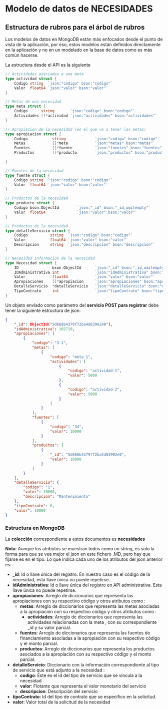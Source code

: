 # Modelo de datos de NECESIDADES
## Estructura de rubros para el árbol de rubros
Los modelos de datos en MongoDB están más enfocados desde el punto de vista de la aplicación, por eso, estos modelos están  definidos directamente en la aplicación y no en un modelado en la base de datos como es más común hacerse.

La estructura desde el API es la siguiente

```go
// Actividades asociadas a una meta
type actividad struct {
	Codigo string  `json:"codigo" bson:"codigo"`
	Valor  float64 `json:"valor" bson:"valor"`
}

// Metas de una necesidad
type meta struct {
	Codigo 		string 		 `json:"codigo" bson:"codigo"`
	Actividades []*actividad `json:"actividades" bson:"actividades"`
}

// Apropiacion de la necesidad (es el que va a tener las metas)
type apropiacion struct {
	Codigo 			 string  			`json:"codigo" bson:"codigo"`
	Metas  			 []*meta 			`json:"metas" bson:"metas"`
	Fuentes			 []*fuente	   		`json:"fuentes" bson:"fuentes"`
	Productos		 []*producto   		`json:"productos" bson:"productos"`

}

// Fuentes de la necesidad 
type fuente struct {
	Codigo string  `json:"codigo" bson:"codigo"`
	Valor  float64 `json:"valor" bson:"valor"`
}

// Productos de la necesidad 
type producto struct {
	Codigo bson.ObjectId 		`json:"_id" bson:"_id,omitempty"`
	Valor  float64 				`json:"valor" bson:"valor"`
}

// Productos de la necesidad 
type detalleServicio struct {
	Codigo 			string  `json:"codigo" bson:"codigo"`
	Valor  			float64 `json:"valor" bson:"valor"`
	Descripcion 	string  `json:"descripcion" bson:"descripcion"`
}

// Necesidad información de la necesidad
type Necesidad struct {
	ID               bson.ObjectId 		`json:"_id" bson:"_id,omitempty"`
	IDAdministrativa int           		`json:"idAdministrativa" bson:"idAdministrativa"`
	Valor            float64       		`json:"valor" bson:"valor"`
	Apropiaciones    []*apropiacion		`json:"apropiaciones" bson:"apropiaciones"`
	DetalleServicio	 *detalleServicio	`json:"detalleServicio" bson:"detalleServicio"`
	TipoContrato	 int		   		`json:"tipoContrato" bson:"tipoContrato"`
}
```

Un objeto enviado como parámetro del **servicio POST para registrar** debe tener la siguiente estructura de json:
```json
{
    "_id": ObjectId("5d668b4379f72ba4d83902e0"),
    "idAdministrativa": 102710,
    "apropiaciones": [
        {
            "codigo": "3-1",
            "metas": [
                {
                    "codigo": "meta 1",
                    "actividades": [
                        {
                            "codigo": "actividad-1",
                            "valor": 5000
                        },
                        {
                            "codigo": "actividad-2",
                            "valor": 5000
                        }
                    ]
                }
            ],
            "fuentes": [
                {
                    "codigo": "34",
                    "valor": 10000
                }
            ],
            "productos": [
                {
                    "_id": "5d668b4379f72ba4d83902e0",
                    "valor": 10000
                }
            ]
        }
    ],
    "detalleServicio": {
        "codigo": "1",
        "valor": 10000,
        "descripcion": "Mantenimiento"
    },
    "tipoContrato": 0,
    "valor": 10000
}
```

### Estructura en MongoDB

La **colección** correspondiente a estos documentos es **necesidades**

__Nota__: Aunque los atributos se muestran todos como un string, es solo la forma para que se vea mejor el json en este fichero .MD, pero hay que fijarse es en el tipo.
Lo que indica cada uno de los atributos del json anterior es:
* **_id**: Id o llave única del registro. En nuestro caso es el código de la necesidad, esta llave única no puede repetirse.
* **idAdministrativa**: Id o llave única del registro en API administrativa. Esta llave única no puede repetirse.
* **apropiaciones**: Arreglo de diccionarios que representa las apropiaciones con su respectivo código y otros atributos como : 
  * **metas**: Arreglo de diccionarios que representa las metas asociadas a la apropiación con su respectivo código y otros atributos como :
    * **actividades**: Arreglo de diccionarios que representa las actividades relacionadas con la meta , con su correspondiente _id y su valor parcial.
  * **fuentes**: Arreglo de diccionarios que representa las fuentes de financiamiento asociadas a la apropiación con su respectivo código y el monto parcial.
  * **productos**: Arreglo de diccionarios que representa los productos asociados a la apropiación con su respectivo código y el monto parcial.
* **detalleServicio**: Diccionario con la información correspondiente al tipo de servicio que está adjunto a la necesidad :
    * **codigo**: Este es el id del tipo de servicio que  se vincula a la necesidad
    * **valor**: Flotante que representa el valor monetario del servicio
    * **descripcion**: Descripción del servicio
* **tipoContrato**: Id del tipo de contrato que se especifico en la solicitud.
* **valor**: Valor total de la solicitud de la necesidad

